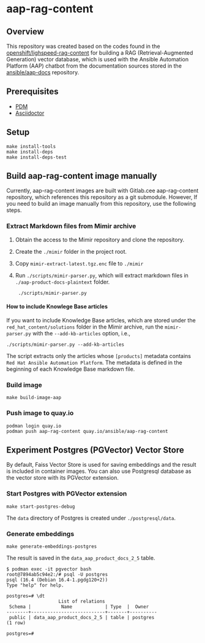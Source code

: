 # aap-rag-content

## Overview

This repository was created based on the codes found in the
[openshift/lighspeed-rag-content](https://github.com/openshift/lightspeed-rag-content)
for building a RAG (Retrieval-Augmented Generation)
vector database, which is used with the Ansible Automation
Platform (AAP) chatbot from the documentation sources stored 
in the [ansible/aap-docs](https://github.com/ansible/aap-docs)
repository.

## Prerequisites

- [PDM](https://pdm-project.org/en/latest/)
- [Asciidoctor](https://asciidoctor.org/)

## Setup

```commandline
make install-tools
make install-deps
make install-deps-test
```

## Build aap-rag-content image manually

Currently, aap-rag-content images are built with Gitlab.cee
aap-rag-content repository, which references this repository
as a git submodule. However, If you need to build an image manually
from this repository, use the following steps.

### Extract Markdown files from Mimir archive

1. Obtain the access to the Mimir repository and clone the repository.
2. Create the `./mimir` folder in the project root.
3. Copy `mimir-extract-latest.tgz.enc` file to `./mimir`
4. Run `./scripts/mimir-parser.py`, which will extract markdown
   files in `./aap-product-docs-plaintext` folder.

    ```commandline
     ./scripts/mimir-parser.py
    ```

#### How to include Knowlege Base articles

If you want to include Knowledge Base articles, which are stored
under the `red_hat_content/solutions` folder in the Mimir archive,
run the `mimir-parser.py` with the `--add-kb-articles` option, i.e.,
```commandline
./scripts/mimir-parser.py --add-kb-articles
```
The script extracts only the articles whose `[products]` metadata 
contains `Red Hat Ansible Automation Platform`. The metadata is 
defined in the beginning of each Knowledge Base markdown file.

### Build image
```commandline
make build-image-aap
```

### Push image to quay.io
```commandline
podman login quay.io
podman push aap-rag-content quay.io/ansible/aap-rag-content
```

## Experiment Postgres (PGVector) Vector Store

By default, Faiss Vector Store is used for saving embeddings and
the result is included in container images. You can also use
Postgresql database as the vector store with its PGVector extension.

### Start Postgres with PGVector extension
```commandline
make start-postgres-debug
```
The `data` directory of Postgres is created under `./postgresql/data`.

### Generate embeddings
```commandline
make generate-embeddings-postgres
```
The result is saved in the `data_aap_product_docs_2_5` table.
```commandline
$ podman exec -it pgvector bash
root@7894ab5c94e2:/# psql -U postgres
psql (16.4 (Debian 16.4-1.pgdg120+2))
Type "help" for help.

postgres=# \dt
                   List of relations
 Schema |           Name            | Type  |  Owner
--------+---------------------------+-------+----------
 public | data_aap_product_docs_2_5 | table | postgres
(1 row)

postgres=#
```


